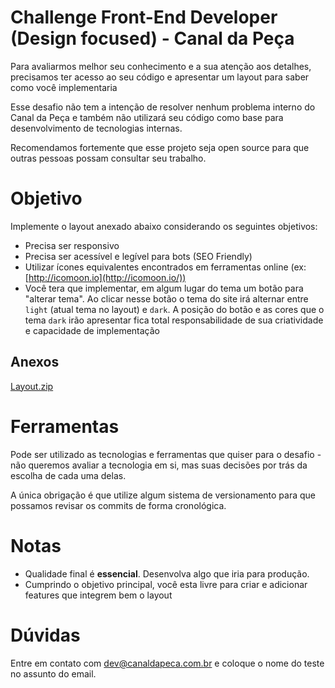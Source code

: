 # Challenge  Front-End Developer (Design focused) - Canal da Peça

Para avaliarmos melhor seu conhecimento e a sua atenção aos detalhes, precisamos ter acesso ao seu  código e apresentar um layout para saber como você implementaria

Esse desafio não tem a intenção de resolver nenhum problema interno do Canal da Peça e também não utilizará seu código como base para desenvolvimento de tecnologias internas.

Recomendamos fortemente que esse projeto seja open source para que outras pessoas possam consultar seu trabalho.

# Objetivo

Implemente o layout anexado abaixo considerando os seguintes objetivos:

- Precisa ser responsivo
- Precisa ser acessível e legível para bots (SEO Friendly)
- Utilizar ícones equivalentes encontrados em ferramentas online (ex: [http://icomoon.io](http://icomoon.io/))
- Você tera que implementar, em algum lugar do tema um botão para "alterar tema". Ao clicar nesse botão o tema do site irá alternar entre `light` (atual tema no layout) e `dark`. A posição do botão e as cores que o tema `dark` irão apresentar fica total responsabilidade de sua criatividade e capacidade de implementação

## Anexos

[Layout.zip](Layout-2fd971c4-f591-4707-8f4f-6517a37e5c4c.zip)

# Ferramentas

Pode ser utilizado as tecnologias e ferramentas que quiser para o desafio - não queremos avaliar a tecnologia em si, mas suas decisões por trás da escolha de cada uma delas.

A única obrigação é que utilize algum sistema de versionamento para que possamos revisar os commits de forma cronológica.

# Notas

- Qualidade final é **essencial**. Desenvolva algo que iria para produção.
- Cumprindo o objetivo principal, você esta livre para criar e adicionar features que integrem bem o layout

# Dúvidas

Entre em contato com <dev@canaldapeca.com.br> e coloque o nome do teste no assunto do email.
